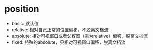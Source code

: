 # position

- basic: 默认值
- relative: 相对自己正常的位置偏移，不脱离文档流
- absolute: 相对可视窗口或者父容器（需为relative）偏移，脱离文档流
- fixed: 特殊的absolute，只相对可视窗口偏移，脱离文档流


